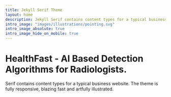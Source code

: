 ```yaml
---
title: Jekyll Serif Theme
layout: home
description: Jekyll Serif contains content types for a typical business website. The theme is fully responsive, blazing fast and artfully illustrated.
intro_image: "images/illustrations/pointing.svg"
intro_image_absolute: true
intro_image_hide_on_mobile: true
---
```


# HealthFast - AI Based Detection Algorithms for Radiologists.

Serif contains content types for a typical business website. The theme is fully responsive, blazing fast and artfully illustrated.
